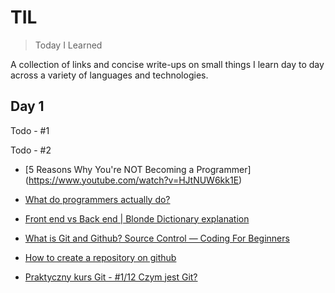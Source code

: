 # TIL
> Today I Learned

A collection of links and concise write-ups on small things I learn day to day across a variety of languages and technologies.

## Day 1

Todo - #1

Todo - #2

- [5 Reasons Why You're NOT Becoming a Programmer] (https://www.youtube.com/watch?v=HJtNUW6kk1E)
- [What do programmers actually do?](https://www.youtube.com/watch?v=FVdQETvHBoE) 
- [Front end vs Back end | Blonde Dictionary explanation](https://www.youtube.com/watch?v=NlpK0-TLrjw)
- [What is Git and Github? Source Control — Coding For Beginners](https://www.youtube.com/watch?v=3bchX_7ANQc)
- [How to create a repository on github](https://help.github.com/en/articles/create-a-repo)




- [Praktyczny kurs Git - #1/12 Czym jest Git?](https://www.youtube.com/watch?v=D6EI7EbEN4Q&t=19s)
